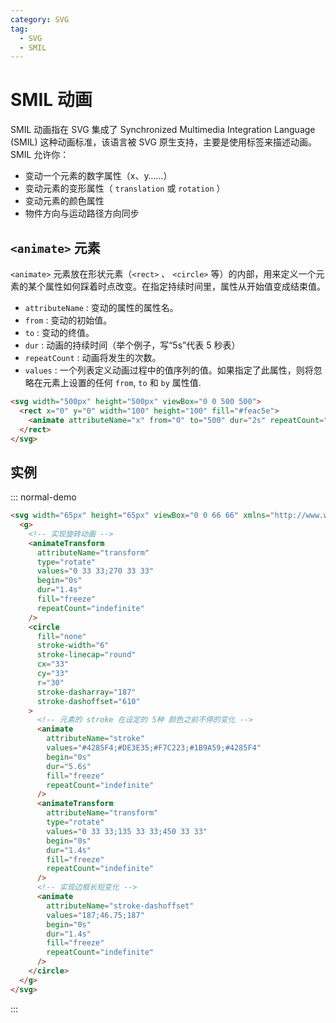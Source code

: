 ```yaml
---
category: SVG
tag:
  - SVG
  - SMIL
---
```


# SMIL 动画

SMIL 动画指在 SVG 集成了 Synchronized Multimedia Integration Language (SMIL) 这种动画标准，该语言被 SVG 原生支持，主要是使用标签来描述动画。SMIL 允许你：

- 变动一个元素的数字属性（x、y……）
- 变动元素的变形属性（ `translation` 或 `rotation` ）
- 变动元素的颜色属性
- 物件方向与运动路径方向同步

## `<animate>` 元素

`<animate>` 元素放在形状元素（`<rect>` 、 `<circle>` 等）的内部，用来定义一个元素的某个属性如何踩着时点改变。在指定持续时间里，属性从开始值变成结束值。

- `attributeName` : 变动的属性的属性名。
- `from` : 变动的初始值。
- `to` : 变动的终值。
- `dur` : 动画的持续时间（举个例子，写“5s”代表 5 秒表）
- `repeatCount` : 动画将发生的次数。
- `values` : 一个列表定义动画过程中的值序列的值。如果指定了此属性，则将忽略在元素上设置的任何 `from`, `to` 和 `by` 属性值.

```html
<svg width="500px" height="500px" viewBox="0 0 500 500">
  <rect x="0" y="0" width="100" height="100" fill="#feac5e">
    <animate attributeName="x" from="0" to="500" dur="2s" repeatCount="indefinite" />
  </rect>
</svg>
```

## 实例

::: normal-demo

```html
<svg width="65px" height="65px" viewBox="0 0 66 66" xmlns="http://www.w3.org/2000/svg">
  <g>
    <!-- 实现旋转动画 -->
    <animateTransform
      attributeName="transform"
      type="rotate"
      values="0 33 33;270 33 33"
      begin="0s"
      dur="1.4s"
      fill="freeze"
      repeatCount="indefinite"
    />
    <circle
      fill="none"
      stroke-width="6"
      stroke-linecap="round"
      cx="33"
      cy="33"
      r="30"
      stroke-dasharray="187"
      stroke-dashoffset="610"
    >
      <!-- 元素的 stroke 在设定的 5种 颜色之前不停的变化 -->
      <animate
        attributeName="stroke"
        values="#4285F4;#DE3E35;#F7C223;#1B9A59;#4285F4"
        begin="0s"
        dur="5.6s"
        fill="freeze"
        repeatCount="indefinite"
      />
      <animateTransform
        attributeName="transform"
        type="rotate"
        values="0 33 33;135 33 33;450 33 33"
        begin="0s"
        dur="1.4s"
        fill="freeze"
        repeatCount="indefinite"
      />
      <!-- 实现边框长短变化 -->
      <animate
        attributeName="stroke-dashoffset"
        values="187;46.75;187"
        begin="0s"
        dur="1.4s"
        fill="freeze"
        repeatCount="indefinite"
      />
    </circle>
  </g>
</svg>
```

:::
